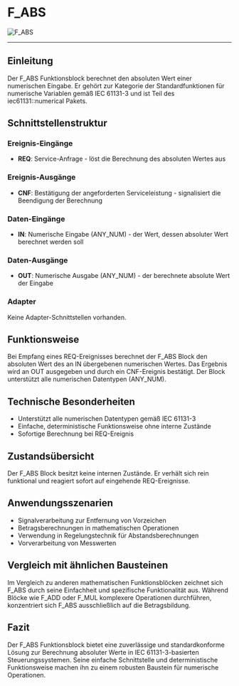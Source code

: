 # F_ABS

![F_ABS](https://user-images.githubusercontent.com/116869307/214144890-f2f5a18b-13b5-47b4-bcf1-57e064e6dc00.png)

* * * * * * * * * *

## Einleitung
Der F_ABS Funktionsblock berechnet den absoluten Wert einer numerischen Eingabe. Er gehört zur Kategorie der Standardfunktionen für numerische Variablen gemäß IEC 61131-3 und ist Teil des iec61131::numerical Pakets.

## Schnittstellenstruktur

### **Ereignis-Eingänge**
- **REQ**: Service-Anfrage - löst die Berechnung des absoluten Wertes aus

### **Ereignis-Ausgänge**
- **CNF**: Bestätigung der angeforderten Serviceleistung - signalisiert die Beendigung der Berechnung

### **Daten-Eingänge**
- **IN**: Numerische Eingabe (ANY_NUM) - der Wert, dessen absoluter Wert berechnet werden soll

### **Daten-Ausgänge**
- **OUT**: Numerische Ausgabe (ANY_NUM) - der berechnete absolute Wert der Eingabe

### **Adapter**
Keine Adapter-Schnittstellen vorhanden.

## Funktionsweise
Bei Empfang eines REQ-Ereignisses berechnet der F_ABS Block den absoluten Wert des an IN übergebenen numerischen Wertes. Das Ergebnis wird an OUT ausgegeben und durch ein CNF-Ereignis bestätigt. Der Block unterstützt alle numerischen Datentypen (ANY_NUM).

## Technische Besonderheiten
- Unterstützt alle numerischen Datentypen gemäß IEC 61131-3
- Einfache, deterministische Funktionsweise ohne interne Zustände
- Sofortige Berechnung bei REQ-Ereignis

## Zustandsübersicht
Der F_ABS Block besitzt keine internen Zustände. Er verhält sich rein funktional und reagiert sofort auf eingehende REQ-Ereignisse.

## Anwendungsszenarien
- Signalverarbeitung zur Entfernung von Vorzeichen
- Betragsberechnungen in mathematischen Operationen
- Verwendung in Regelungstechnik für Abstandsberechnungen
- Vorverarbeitung von Messwerten

## Vergleich mit ähnlichen Bausteinen
Im Vergleich zu anderen mathematischen Funktionsblöcken zeichnet sich F_ABS durch seine Einfachheit und spezifische Funktionalität aus. Während Blöcke wie F_ADD oder F_MUL komplexere Operationen durchführen, konzentriert sich F_ABS ausschließlich auf die Betragsbildung.

## Fazit
Der F_ABS Funktionsblock bietet eine zuverlässige und standardkonforme Lösung zur Berechnung absoluter Werte in IEC 61131-3-basierten Steuerungssystemen. Seine einfache Schnittstelle und deterministische Funktionsweise machen ihn zu einem robusten Baustein für numerische Operationen.